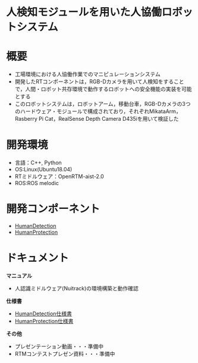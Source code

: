 # 人検知モジュールを用いた人協働ロボットシステム  

# 概要
* 工場環境における人協働作業でのマニピュレーションシステム  
* 開発したRTコンポーネントは，RGB-Dカメラを用いて人検知をすることで，人間・ロボット共存環境で動作するロボットへの安全機能の実装を可能とする  
* このロボットシステムは，ロボットアーム，移動台車，RGB-Dカメラの3つのハードウェア・モジュールで構成されており，それぞれMikataArm，Rasberry Pi Cat，RealSense Depth Camera D435iを用いて検証した  

# 開発環境
* 言語：C++, Python
* OS:Linux(Ubuntu18.04)  
* RTミドルウェア：OpenRTM-aist-2.0  
* ROS:ROS melodic  

# 開発コンポーネント
* [HumanDetection](https://github.com/Hisanori-Suito/HumanDetection/tree/master/RTC/HumanDetection)
* [HumanProtection](https://github.com/Hisanori-Suito/HumanDetection/tree/master/RTC/HumanProtection)

# ドキュメント
**マニュアル**
* 人認識ミドルウェア(Nuitrack)の環境構築と動作確認

**仕様書**
* [HumanDetection仕様書](https://github.com/Hisanori-Suito/HumanDetection/blob/master/Documents/HumanDetectionSpecification.pdf)
* [HumanProtection仕様書](https://github.com/Hisanori-Suito/HumanDetection/blob/master/Documents/HumanProtectionSpecification.pdf)

**その他**
* プレゼンテーション動画・・・準備中
* RTMコンテストプレゼン資料・・・準備中
